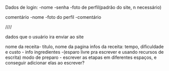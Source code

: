 Dados de login:
-nome
-senha
-foto de perfil(padrão do site, n necessário)

comentário
-nome
-foto do perfil
-comentário

////

dados que o usuário ira enviar ao site

nome da receita- titulo, nome da pagina
infos da receita: tempo, dificuldade e custo - info
ingredientes -(esparo livre pra escrever e usando recursos de escrita)
modo de preparo - escrever as etapas em diferentes espaços, e conseguir adicionar elas ao escrever?
